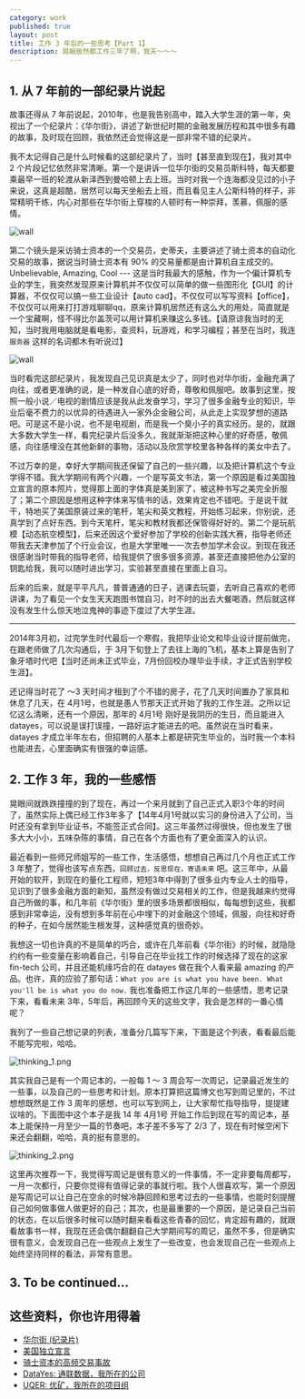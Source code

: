 ```yaml
---
category: work
published: true
layout: post
title: 工作 3 年后的一些思考【Part 1】
description: 晃眼居然都工作三年了啊，我天～～～
---
```



## 1. 从 7 年前的一部纪录片说起  

故事还得从 7 年前说起，2010年，也是我告别高中，踏入大学生涯的第一年，央视出了一个纪录片：《华尔街》，讲述了新世纪时期的金融发展历程和其中很多有趣的故事，及时现在回顾，我依然还会觉得这是一部非常不错的纪录片。

我不太记得自己是什么时候看的这部纪录片了，当时【甚至直到现在】，我对其中 2 个片段记忆依然非常清晰。第一个是讲诉一位华尔街的交易员斯科特，每天都要乘最早一班的轮渡从新泽西到曼哈顿上去上班。当时对我一个连海都没见过的小子来说，这真是超酷，居然可以每天坐船去上班，而且看见主人公斯科特的样子，非常精明干练，内心对那些在华尔街上穿梭的人顿时有一种崇拜，羡慕，佩服的感情。

![wall](../images/wall_street_1-iloveimg-compressed.gif)

第二个镜头是采访骑士资本的一个交易员，史蒂夫，主要讲述了骑士资本的自动化交易的故事，据说当时骑士资本有 90% 的交易量都是由计算机自主成交的。Unbelievable, Amazing, Cool --- 这是当时我最大的感触，作为一个偏计算机专业的学生，我突然发现原来计算机并不仅仅可以简单的做一些图形化【GUI】的计算器，不仅仅可以搞一些工业设计【auto cad】，不仅仅可以写写资料【office】，不仅仅可以用来打打游戏聊聊qq，原来计算机居然还有这么大的用处，简直就是一个宝藏啊，怪不得比尔盖茨可以用计算机来赚这么多钱。【请原谅我当时的无知，当时我用电脑就是看电影，查资料，玩游戏，和学习编程；甚至在当时，我连 `服务器` 这样的名词都木有听说过】

![wall](../images/wall_street_2-iloveimg-compressed.gif)


当时看完这部纪录片，我发现自己见识真是太少了，同时也对华尔街，金融充满了向往，或者更准确的说，是一种发自心底的好奇，尊敬和佩服吧。故事到这里，按照一般小说／电视的剧情应该是我从此发奋学习，学习了很多金融专业的知识，毕业后毫不费力的以优异的待遇进入一家外企金融公司，从此走上实现梦想的道路吧。可是这不是小说，也不是电视剧，而是我一个臭小子的真实经历。是的，就跟大多数大学生一样，看完纪录片后没多久，我就渐渐把这种心里的好奇感，敬佩感，向往感埋没在其他新鲜的事物，活动以及欣赏学校里各种各样的美女中去了。

不过万幸的是，幸好大学期间我还保留了自己的一些兴趣，以及把计算机这个专业学得不错。我大学期间有两个兴趣，一个是写英文书法，第一个原因是看过美国独立宣言的原本照片，觉得那上面的字体真是美到家了，被这种书写之美完全折服了；第二个原因是想用这种字体来写情书的话，效果肯定也不错吧。于是说干就干，特地买了美国原装过来的笔杆，笔尖和英文教程，开始练习起来，你别说，还真学到了点好东西。到今天笔杆，笔尖和教材我都还保管得好好的。第二个是玩航模【动态航空模型】，后来还因这个爱好参加了学校的创新实践大赛，指导老师还带我去天津参加了个行业会议，也是大学里唯一一次去参加学术会议。到现在我还很感谢当时带我的指导老师，给我提供了很多很多资源，甚至还直接把他办公室的钥匙给我，我可以随时进出学习，实验甚至直接在里面上自习。

后来的后来，就是平平凡凡，普普通通的日子，逃课去玩耍，去听自己喜欢的老师讲课，为了看见一个女生天天跑图书馆自习，时不时的出去大餐喝酒，然后就这样没有发生什么惊天地泣鬼神的事迹下度过了大学生涯。


-------


2014年3月初，过完学生时代最后一个寒假，我把毕业论文和毕业设计提前做完，在跟老师做了几次沟通后，于 3月下旬登上了去往上海的飞机，基本上算是告别了象牙塔时代吧【当时还尚未正式毕业，7月份回校办理毕业手续，才正式告别学校生涯】。

还记得当时花了 ～3 天时间才租到了个不错的房子，花了几天时间置办了家具和休息了几天，在 4月1号，也就是愚人节那天正式开始了我的工作生涯。之所以记忆这么清晰，还有一个原因，那年的 4月1号 刚好是我阴历的生日，而且能进入 datayes，可以说是误打误撞，一路好运才能进去的吧。虽然说在当时看来，datayes 才成立半年左右，但招聘的人基本上都是研究生毕业的，当时我一个本科也能进去，心里面确实有很强的幸运感。


## 2. 工作 3 年，我的一些感悟

晃眼间就跌跌撞撞的到了现在，再过一个来月就到了自己正式入职3个年的时间了，虽然实际上偶已经工作3年多了【14年4月1号就以实习的身份进入了公司，当时还没有拿到毕业证书，不能签正式合同】。这三年虽然过得很快，但也发生了很多大大小小，五味杂陈的事情，自己在各个方面也有了更全面深入的认识。
 
最近看到一些师兄师姐写的一些工作，生活感悟，想想自己再过几个月也正式工作 3 年整了，觉得也该写点东西，`回顾过去，反思现在，寄语未来` 吧。这三年中，从最开始的软开，到现在的量化工程师，短短3年中得到了很多业内专业人士的指导，见识到了很多金融方面的新知，虽然没有做过交易相关的工作，但是我越来约觉得自己所做的事，和几年前《华尔街》里的很多场景都很相似，每每想到这些，我都感到非常幸运，没有想到多年前在心中埋下的对金融这个领域，佩服，向往和好奇的种子，在如今居然能生根发芽，这种感觉真的很奇妙。

我想这一切也许真的不是简单的巧合，或许在几年前看《华尔街》的时候，就隐隐约约有一些变量在影响着自己，引导自己在毕业找工作的时候选择了现在的这家 fin-tech 公司，并且还能机缘巧合的在 datayes 做在我个人看来最 amazing 的产品。也许，真的应验了那句话：`What you are is what you have been. What you'll be is what you do now.` 我也准备把工作这几年的一些感悟，思考记录下来，看看未来 3年，5年后，再回顾今天的这些文字，我会是怎样的一番心情呢？

我列了一些自己想记录的列表，准备分几篇写下来，下面是这个列表，看看最后能不能写完啦，哈哈。

![thinking_1.png](../images/thinking_1.png)

其实我自己是有一个周记本的，一般每 1 ～ 3 周会写一次周记，记录最近发生的一些事，以及自己的一些思考和计划。原本打算把这篇博文也写到周记里的，不过想想既然是工作 3 周年的感想，也可以写到网上，让大家帮忙指导指导，提提建议啥的。下面图中这个本子是我 14 年 4月1号 开始工作后到现在写的周记本，基本上能保持一月至少一篇的节奏吧，本子差不多写了 2/3 了，现在有时候空闲下来还会翻翻，哈哈，真的挺有意思的。

![thinking_2.png](../images/thinking_2.png)

这里再次推荐一下，我觉得写周记是很有意义的一件事情，不一定非要每周都写，一月一次都行，只要你觉得有值得记录的事就行啦。我个人很喜欢写，第一个原因是写周记可以让自己在空余的时候冷静回顾和思考过去的一些事情，也能时刻提醒自己如何做事做人做更好的自己；其次，也是最重要的一个原因，是记录自己当前的状态，在以后很多时候可以随时翻来看看这些青春的回忆，肯定超有趣的，就跟看故事书一样，我现在还会偶尔翻翻自己大学期间写的周记，虽然不多，但是确实很有意义，会发现自己在一些观点上发生了一些改变，也会发现自己在一些观点上始终坚持同样的看法，非常有意思。


## 3. To be continued...

## 这些资料，你也许用得着

- [华尔街 (纪录片)](https://zh.wikipedia.org/wiki/%E5%8D%8E%E5%B0%94%E8%A1%97_(%E7%BA%AA%E5%BD%95%E7%89%87))
- [美国独立宣言](https://zh.wikipedia.org/wiki/%E7%BE%8E%E5%9C%8B%E7%8D%A8%E7%AB%8B%E5%AE%A3%E8%A8%80)
- [骑士资本的高频交易事故](http://zhiqiang.org/blog/finance/riskmanage/how-knight-lost-440-millions.html)
- [DataYes: 通联数据，我所在的公司](http://www.datayes.com)
- [UQER: 优矿，我所在的项目组](http://uqer.io)